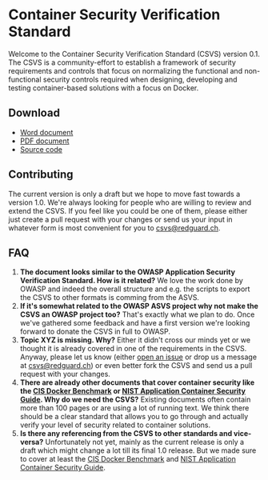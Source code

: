 # Container Security Verification Standard

Welcome to the Container Security Verification Standard (CSVS) version 0.1. The CSVS is a community-effort to establish a framework of security requirements and controls that focus on normalizing the functional and non-functional security controls required when designing, developing and testing container-based solutions with a focus on Docker.

## Download

* [Word document](https://github.com/Redguard/csvs/releases/download/v0.1/container_security_verification_standard_v0.1_en.docx)
* [PDF document](https://github.com/Redguard/csvs/releases/download/v0.1/container_security_verification_standard_v0.1_en.pdf)
* [Source code](https://github.com/redguard/csvs)

## Contributing

The current version is only a draft but we hope to move fast towards a version 1.0. We're always looking for people who are willing to review and extend the CSVS. If you feel like you could be one of them, please either just create a pull request with your changes or send us your input in whatever form is most convenient for you to csvs@redguard.ch.

## FAQ

1. **The document looks similar to the OWASP Application Security Verification Standard. How is it related?**
  We love the work done by OWASP and indeed the overall structure and e.g. the scripts to export the CSVS to other formats is comming from the ASVS.
2. **If it's somewhat related to the OWASP ASVS project why not make the CSVS an OWASP project too?**
  That's exactly what we plan to do. Once we've gathered some feedback and have a first version we're looking forward to donate the CSVS in full to OWASP.
3. **Topic XYZ is missing. Why?**
  Either it didn't cross our minds yet or we thought it is already covered in one of the requirements in the CSVS. Anyway, please let us know (either [open an issue](https://github.com/redguard/csvs/issues/new) or drop us a message at csvs@redguard.ch) or even better fork the CSVS and send us a pull request with your changes.
4. **There are already other documents that cover container security like the [CIS Docker Benchmark](https://www.cisecurity.org/benchmark/docker/) or [NIST Application Container Security Guide](https://nvlpubs.nist.gov/nistpubs/specialpublications/nist.sp.800-190.pdf). Why do we need the CSVS?**
  Existing documents often contain more than 100 pages or are using a lot of running text. We think there should be a clear standard that allows you to go through and actually verify your level of security related to container solutions.
5. **Is there any referencing from the CSVS to other standards and vice-versa?**
  Unfortunately not yet, mainly as the current release is only a draft which might change a lot till its final 1.0 release. But we made sure to cover at least the [CIS Docker Benchmark](https://www.cisecurity.org/benchmark/docker/) and [NIST Application Container Security Guide](https://nvlpubs.nist.gov/nistpubs/specialpublications/nist.sp.800-190.pdf).
